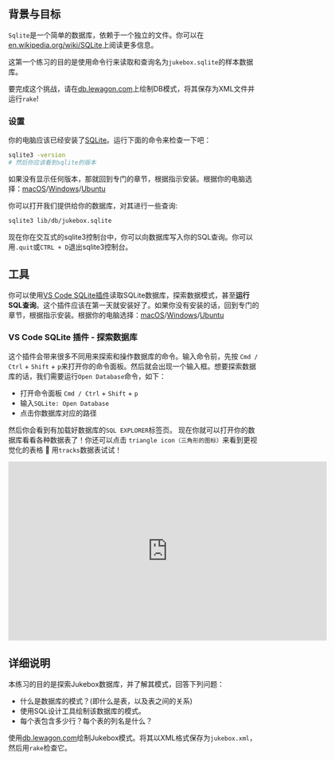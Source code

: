## 背景与目标

`Sqlite`是一个简单的数据库，依赖于一个独立的文件。你可以在[en.wikipedia.org/wiki/SQLite](http://en.wikipedia.org/wiki/SQLite)上阅读更多信息。

这第一个练习的目的是使用命令行来读取和查询名为`jukebox.sqlite`的样本数据库。

要完成这个挑战，请在[db.lewagon.com](http://db.lewagon.com/)上绘制DB模式，将其保存为XML文件并运行`rake`!

### 设置

你的电脑应该已经安装了[SQLite](https://sqlite.org/index.html)。运行下面的命令来检查一下吧：

```bash
sqlite3 -version
# 然后你应该看到sqlite的版本
```

如果没有显示任何版本，那就回到专门的章节，根据指示安装。根据你的电脑选择：[macOS](https://github.com/lewagon/setup/blob/master/macos.md#sqlite)/[Windows](https://github.com/lewagon/setup/blob/master/windows.md#sqlite)/[Ubuntu](https://github.com/lewagon/setup/blob/master/ubuntu.md#sqlite)

你可以打开我们提供给你的数据库，对其进行一些查询:

```bash
sqlite3 lib/db/jukebox.sqlite
```

现在你在交互式的sqlite3控制台中，你可以向数据库写入你的SQL查询。你可以用`.quit`或`CTRL + D`退出sqlite3控制台。

## 工具

你可以使用[VS Code SQLite插件](https://marketplace.visualstudio.com/items?itemName=alexcvzz.vscode-sqlite)读取SQLite数据库，探索数据模式，甚至**运行SQL查询**。这个插件应该在第一天就安装好了。如果你没有安装的话，回到专门的章节，根据指示安装。根据你的电脑选择：[macOS](https://github.com/lewagon/setup/blob/master/macos.md#vscode_extensions)/[Windows](https://github.com/lewagon/setup/blob/master/windows.md#vscode_extensions)/[Ubuntu](https://github.com/lewagon/setup/blob/master/ubuntu.md#vscode_extensions)

### VS Code SQLite 插件 - 探索数据库

这个插件会带来很多不同用来探索和操作数据库的命令。输入命令前，先按 `Cmd / Ctrl` + `Shift` + `p`来打开你的命令面板。然后就会出现一个输入框。想要探索数据库的话，我们需要运行`Open Database`命令，如下：

- 打开命令面板 `Cmd / Ctrl` + `Shift` + `p`
- 输入`SQLite: Open Database`
- 点击你数据库对应的路径

然后你会看到有加载好数据库的`SQL EXPLORER`标签页。 现在你就可以打开你的数据库看看各种数据表了！你还可以点击 `triangle icon（三角形的图标）`来看到更视觉化的表格 🙌 用`tracks`数据表试试！

<iframe src="https://player.vimeo.com/video/690525143?h=75949ff5a2" width="640" height="360" frameborder="0" webkitallowfullscreen mozallowfullscreen allowfullscreen></iframe>

## 详细说明

本练习的目的是探索Jukebox数据库，并了解其模式，回答下列问题：
- 什么是数据库的模式？(即什么是表，以及表之间的关系)
- 使用SQL设计工具绘制该数据库的模式。
- 每个表包含多少行？每个表的列名是什么？

使用[db.lewagon.com](http://db.lewagon.com/)绘制Jukebox模式。将其以XML格式保存为`jukebox.xml`，然后用`rake`检查它。
